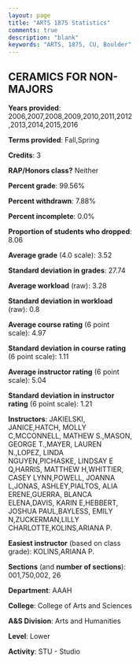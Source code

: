 ```yaml
---
layout: page
title: "ARTS 1875 Statistics"
comments: true
description: "blank"
keywords: "ARTS, 1875, CU, Boulder"
--- 
```

<head>
<script src="https://ajax.googleapis.com/ajax/libs/jquery/2.1.3/jquery.min.js"></script>
<script src="https://dl.dropboxusercontent.com/s/pc42nxpaw1ea4o9/highcharts.js?dl=0"></script>
<!-- <script src="../assets/js/highcharts.js"></script> -->
<style type="text/css">@font-face {
	font-family: "Bebas Neue";
	src: url(https://www.filehosting.org/file/details/544349/BebasNeue%20Regular.otf) format("opentype");
	}
	h1.Bebas { 
		font-family: "Bebas Neue", Verdana, Tahoma;
	}
</style>
</head>
<body>
	<div id="container" style="float: right; width: 45%; height: 88%; margin-left: 2.5%; margin-right: 2.5%;"></div>
	<script language="JavaScript">
		$(document).ready(function() {
		var chart = {type: 'column'};
		var title = {text: 'Grade Distribution'};
		var xAxis = {categories: ['A','B','C','D','F'],crosshair: true};
		var yAxis = {min: 0,title: {text: 'Percentage'}};
		var tooltip = {headerFormat: '<center><b><span style="font-size:20px">{point.key}</span></b></center>',
		               pointFormat: '<td style="padding:0"><b>{point.y:.1f}%</b></td>',
		               footerFormat: '</table>',shared: true,useHTML: true};
		var plotOptions = {column: {pointPadding: 0.0,borderWidth: 0}};  
		var credits = {enabled: false};var series= [{name: 'Percent',data: [65.48,28.33,3.81,0.71,1.67,]}];
		var json = {};
		json.chart = chart;
		json.title = title;
		json.tooltip = tooltip;
		json.xAxis = xAxis;
		json.yAxis = yAxis;  
		json.series = series;
		json.plotOptions = plotOptions;  
		json.credits = credits;
		$('#container').highcharts(json);
	});
	</script>
</body>
			   
## CERAMICS FOR NON-MAJORS

**Years provided**: 2006,2007,2008,2009,2010,2011,2012,2013,2014,2015,2016

**Terms provided**: Fall,Spring

**Credits**: 3

**RAP/Honors class?** Neither

**Percent grade**: 99.56%

**Percent withdrawn**: 7.88%

**Percent incomplete**: 0.0%

**Proportion of students who dropped**: 8.06

**Average grade** (4.0 scale): 3.52

**Standard deviation in grades**: 27.74

**Average workload** (raw): 3.28

**Standard deviation in workload** (raw): 0.8

**Average course rating** (6 point scale): 4.97

**Standard deviation in course rating** (6 point scale): 1.11

**Average instructor rating** (6 point scale): 5.04

**Standard deviation in instructor rating** (6 point scale): 1.21

**Instructors**: JAKIELSKI, JANICE,HATCH, MOLLY C,MCCONNELL, MATHEW S.,MASON, GEORGE T.,MAYER, LAUREN N.,LOPEZ, LINDA NGUYEN,PICHASKE, LINDSAY E Q,HARRIS, MATTHEW H,WHITTIER, CASEY LYNN,POWELL, JOANNA L,JONAS, ASHLEY,PIALTOS, ALIA ERENE,GUERRA, BLANCA ELENA,DAVIS, KARIN E,HEBBERT, JOSHUA PAUL,BAYLESS, EMILY N,ZUCKERMAN,LILLY CHARLOTTE,KOLINS,ARIANA P.

**Easiest instructor** (based on class grade): KOLINS,ARIANA P.

**Sections** (and **number of sections**): 001,750,002, 26

**Department**: AAAH

**College**: College of Arts and Sciences

**A&S Division**: Arts and Humanities

**Level**: Lower

**Activity**: STU - Studio
